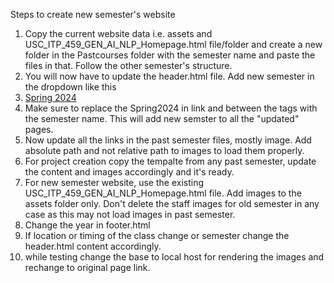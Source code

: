 Steps to create new semester's website

1. Copy the current website data i.e. assets and USC_ITP_459_GEN_AI_NLP_Homepage.html file/folder and create a new folder in the Pastcourses folder with the semester name and paste the files in that. Follow the other semester's structure.
2. You will now have to update the header.html file. Add new semester in the dropdown like this <li class="dropdown-list"><a class="dropdown-item" href="/PastCourses/Spring2024/USC_ITP_459_GEN_AI_NLP_Homepage.html">Spring 2024</a></li>
3. Make sure to replace the Spring2024 in link and between the tags with the semester name. This will add new semster to all the "updated" pages.
4. Now update all the links in the past semester files, mostly image. Add absolute path and not relative path to images to load them properly.
5. For project creation copy the tempalte from any past semester, update the content and images accordingly and it's ready.
6. For new semester website, use the existing USC_ITP_459_GEN_AI_NLP_Homepage.html file. Add images to the assets folder only. Don't delete the staff images for old semester in any case as this may not load images in past semester.
7. Change the year in footer.html
8. If location or timing of the class change or semester change the header.html content accordingly.
9. while testing change the base to local host for rendering the images and rechange to original page link.
